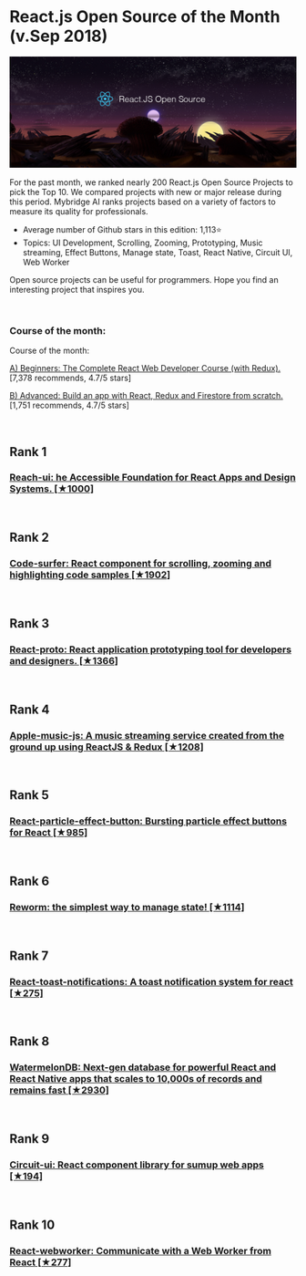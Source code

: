 # React.js Open Source of the Month (v.Sep 2018)

<img src="Sep-React-OpenSource.png" width="800" alt="Mybridge"></a>

For the past month, we ranked nearly 200 React.js Open Source Projects to pick the Top 10.
We compared projects with new or major release during this period. Mybridge AI ranks projects based on a variety of factors to measure its quality for professionals.

* Average number of Github stars in this edition: 1,113⭐️
* Topics: UI Development, Scrolling, Zooming, Prototyping, Music streaming, Effect Buttons, Manage state, Toast, React Native, Circuit UI, Web Worker

Open source projects can be useful for programmers. Hope you find an interesting project that inspires you.

<br>

### Course of the month:

Course of the month:

[A) Beginners: The Complete React Web Developer Course (with Redux).](http://bit.ly/2mM28xA)[7,378 recommends, 4.7/5 stars]

[B) Advanced: Build an app with React, Redux and Firestore from scratch.](http://bit.ly/2N51QNL)[1,751 recommends, 4.7/5 stars]

                      
<br>

## Rank 1
### [Reach-ui: he Accessible Foundation for React Apps and Design Systems. [★1000]](https://github.com/reach/reach-ui?utm_source=mybridge&utm_medium=blog&utm_campaign=read_more)


<br>

## Rank 2
### [Code-surfer: React component for scrolling, zooming and highlighting code samples [★1902]](https://github.com/pomber/code-surfer?utm_source=mybridge&utm_medium=blog&utm_campaign=read_more)


<br>

## Rank 3
### [React-proto: React application prototyping tool for developers and designers. [★1366]](https://github.com/React-Proto/react-proto?utm_source=mybridge&utm_medium=blog&utm_campaign=read_more)


<br>

## Rank 4
### [Apple-music-js: A music streaming service created from the ground up using ReactJS & Redux [★1208]](https://github.com/tvillarete/apple-music-js?utm_source=mybridge&utm_medium=blog&utm_campaign=read_more)


<br>

## Rank 5
### [React-particle-effect-button: Bursting particle effect buttons for React [★985]](https://github.com/transitive-bullshit/react-particle-effect-button?utm_source=mybridge&utm_medium=blog&utm_campaign=read_more)


<br>

## Rank 6
### [Reworm: the simplest way to manage state! [★1114]](https://github.com/pedronauck/reworm?utm_source=mybridge&utm_medium=blog&utm_campaign=read_more)


<br>

## Rank 7
### [React-toast-notifications: A toast notification system for react [★275]](https://github.com/jossmac/react-toast-notifications?utm_source=mybridge&utm_medium=blog&utm_campaign=read_more)


<br>

## Rank 8
### [WatermelonDB: Next-gen database for powerful React and React Native apps that scales to 10,000s of records and remains fast [★2930]](https://github.com/Nozbe/WatermelonDB?utm_source=mybridge&utm_medium=blog&utm_campaign=read_more)


<br>

## Rank 9
### [Circuit-ui: React component library for sumup web apps [★194]](https://github.com/sumup/circuit-ui?utm_source=mybridge&utm_medium=blog&utm_campaign=read_more)


<br>

## Rank 10
### [React-webworker: Communicate with a Web Worker from React [★277]](https://github.com/ghengeveld/react-webworker?utm_source=mybridge&utm_medium=blog&utm_campaign=read_more)


                    
